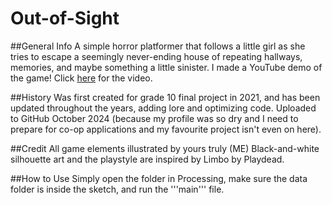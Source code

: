 # Out-of-Sight
 
##General Info
A simple horror platformer that follows a little girl as she tries to escape a seemingly never-ending house of repeating hallways, memories, and maybe something a little sinister.
I made a YouTube demo of the game! Click [here](https://youtu.be/wUkGteWnN54?si=GXYI7mDVulGaX-jH) for the video.

##History
Was first created for grade 10 final project in 2021, and has been updated throughout the years, adding lore and optimizing code. Uploaded to GitHub October 2024 (because my profile was so dry and I need to prepare for co-op applications and my favourite project isn't even on here).

##Credit
All game elements illustrated by yours truly (ME)
Black-and-white silhouette art and the playstyle are inspired by Limbo by Playdead.

##How to Use
Simply open the folder in Processing, make sure the data folder is inside the sketch, and run the '''main''' file.
